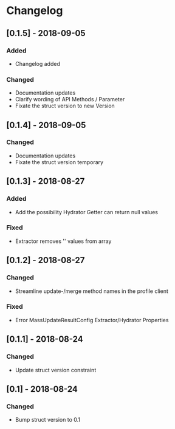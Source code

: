 # Changelog

## [0.1.5] - 2018-09-05
### Added
- Changelog added

### Changed
- Documentation updates
- Clarify wording of API Methods / Parameter
- Fixate the struct version to new Version

## [0.1.4] - 2018-09-05
### Changed
- Documentation updates
- Fixate the struct version temporary

## [0.1.3] - 2018-08-27
### Added
- Add the possibility Hydrator Getter can return null values

### Fixed
- Extractor removes '' values from array

## [0.1.2] - 2018-08-27
### Changed 
- Streamline update-/merge method names in the profile client

### Fixed
- Error MassUpdateResultConfig Extractor/Hydrator Properties

## [0.1.1] - 2018-08-24
### Changed 
- Update struct version constraint

## [0.1] - 2018-08-24
### Changed 
- Bump struct version to 0.1
